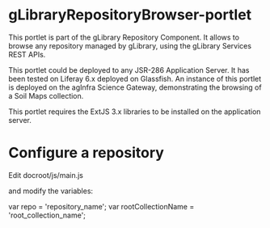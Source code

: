 gLibraryRepositoryBrowser-portlet
=================================

This portlet is part of the gLibrary Repository Component.
It allows to browse any repository managed by gLibrary, using the gLibrary Services REST APIs.

This portlet could be deployed to any JSR-286 Application Server.
It has been tested on Liferay 6.x deployed on Glassfish.
An instance of this portlet is deployed on the agInfra Science Gateway, demonstrating the browsing of a Soil Maps collection.

This portlet requires the ExtJS 3.x libraries to be installed on the application server.

Configure a repository
=====================

Edit docroot/js/main.js

and modify the variables:

var repo = 'repository_name';
var rootCollectionName = 'root_collection_name';
